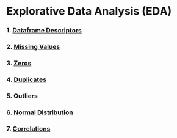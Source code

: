 # Explorative Data Analysis (EDA)
### 1. [Dataframe Descriptors](https://github.com/tbgrun/machine_learning/blob/main/01%20-%20Explorative%20Data%20Analysis/01%20-%20Dataframe%20Descriptors.md)
### 2. [Missing Values](https://github.com/tbgrun/machine_learning/blob/main/01%20-%20Explorative%20Data%20Analysis/02%20-%20Missing%20Values.md)
### 3. [Zeros](https://github.com/tbgrun/machine_learning/blob/main/01%20-%20Explorative%20Data%20Analysis/03%20-%20Zeros.md)
### 4. [Duplicates](https://github.com/tbgrun/machine_learning/blob/main/01%20-%20Explorative%20Data%20Analysis/04%20-%20Duplicates.md)
### 5. Outliers
### 6. [Normal Distribution](https://github.com/tbgrun/machine_learning/blob/main/01%20-%20Explorative%20Data%20Analysis/06%20-%20Normal%20Distribution.md)
### 7. [Correlations]()
